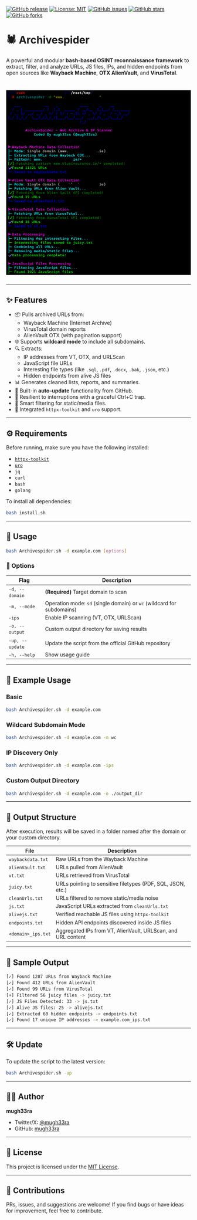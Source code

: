 
[![GitHub release](https://img.shields.io/github/release/mugh33ra/Archivespider.svg)](https://github.com/mugh33ra/Archivespider/releases)
[![License: MIT](https://img.shields.io/badge/License-MIT-yellow.svg)](https://opensource.org/licenses/MIT)
[![GitHub issues](https://img.shields.io/github/issues/mugh33ra/Archivespider.svg)](https://github.com/mugh33ra/Archivespider/issues)
[![GitHub stars](https://img.shields.io/github/stars/mugh33ra/Archivespider.svg)](https://github.com/mugh33ra/Archivespider/stargazers)
[![GitHub forks](https://img.shields.io/github/forks/mugh33ra/Archivespider.svg)](https://github.com/mugh33ra/Archivespider/network)

# 🕷️ Archivespider

A powerful and modular **bash-based OSINT reconnaissance framework** to extract, filter, and analyze URLs, JS files, IPs, and hidden endpoints from open sources like **Wayback Machine**, **OTX AlienVault**, and **VirusTotal**.

<h1 align="center">
  <img src="https://github.com/mugh33ra/Archivespider/blob/main/img/ss.jpg" width="700px" alt="screenshot">
  <br>
</h1>

---

## ✨ Features

- 📦 Pulls archived URLs from:
  - Wayback Machine (Internet Archive)
  - VirusTotal domain reports
  - AlienVault OTX (with pagination support)
- 🌐 Supports **wildcard mode** to include all subdomains.
- 🔍 Extracts:
  - IP addresses from VT, OTX, and URLScan
  - JavaScript file URLs
  - Interesting file types (like `.sql`, `.pdf`, `.docx`, `.bak`, `.json`, etc.)
  - Hidden endpoints from alive JS files
- 📊 Generates cleaned lists, reports, and summaries.
- 🔄 Built-in **auto-update** functionality from GitHub.
- 🔧 Resilient to interruptions with a graceful Ctrl+C trap.
- 🧠 Smart filtering for static/media files.
- 🎯 Integrated `httpx-toolkit` and `uro` support.

---

## ⚙️ Requirements

Before running, make sure you have the following installed:

- [`httpx-toolkit`](https://github.com/projectdiscovery/httpx)
- [`uro`](https://github.com/s0md3v/uro)
- `jq`
- `curl`
- `bash`
- `golang`

To install all dependencies:

```bash
bash install.sh
```

---

## 🚀 Usage

```bash
bash Archivespider.sh -d example.com [options]
```

### 🔧 Options

| Flag                    | Description                                                                 |
|-------------------------|-----------------------------------------------------------------------------|
| `-d, --domain`          | **(Required)** Target domain to scan                                       |
| `-m, --mode`            | Operation mode: `sd` (single domain) or `wc` (wildcard for subdomains)     |
| `-ips`                  | Enable IP scanning (VT, OTX, URLScan)                                      |
| `-o, --output`          | Custom output directory for saving results                                 |
| `-up, --update`         | Update the script from the official GitHub repository                      |
| `-h, --help`            | Show usage guide                                                            |

---

## 🧪 Example Usage

### Basic

```bash
bash Archivespider.sh -d example.com
```

### Wildcard Subdomain Mode

```bash
bash Archivespider.sh -d example.com -m wc
```

### IP Discovery Only

```bash
bash Archivespider.sh -d example.com -ips
```

### Custom Output Directory

```bash
bash Archivespider.sh -d example.com -o ./output_dir
```

---

## 📁 Output Structure

After execution, results will be saved in a folder named after the domain or your custom directory.

| File               | Description                                                                 |
|--------------------|-----------------------------------------------------------------------------|
| `waybackdata.txt`  | Raw URLs from the Wayback Machine                                           |
| `alienVault.txt`   | URLs pulled from AlienVault                                                 |
| `vt.txt`           | URLs retrieved from VirusTotal                                              |
| `juicy.txt`        | URLs pointing to sensitive filetypes (PDF, SQL, JSON, etc.)                 |
| `cleanUrls.txt`    | URLs filtered to remove static/media noise                                  |
| `js.txt`           | JavaScript URLs extracted from `cleanUrls.txt`                              |
| `alivejs.txt`      | Verified reachable JS files using `httpx-toolkit`                           |
| `endpoints.txt`    | Hidden API endpoints discovered inside JS files                             |
| `<domain>_ips.txt` | Aggregated IPs from VT, AlienVault, URLScan, and URL content                |

---

## 📸 Sample Output

```bash
[✓] Found 1287 URLs from Wayback Machine
[✓] Found 412 URLs from AlienVault
[✓] Found 99 URLs from VirusTotal
[+] Filtered 56 juicy files -> juicy.txt
[✓] JS Files Detected: 33 -> js.txt
[✓] Alive JS files: 25 -> alivejs.txt
[✓] Extracted 60 hidden endpoints -> endpoints.txt
[✓] Found 17 unique IP addresses -> example.com_ips.txt
```

---

## 🛠 Update

To update the script to the latest version:

```bash
bash Archivespider.sh -up
```

---

## 👨‍💻 Author

**mugh33ra**

- Twitter/X: [@mugh33ra](https://x.com/mugh33ra)
- GitHub: [mugh33ra](https://github.com/mugh33ra)

---

## 📜 License

This project is licensed under the [MIT License](https://opensource.org/licenses/MIT).

---

## 🙏 Contributions

PRs, issues, and suggestions are welcome! If you find bugs or have ideas for improvement, feel free to contribute.

